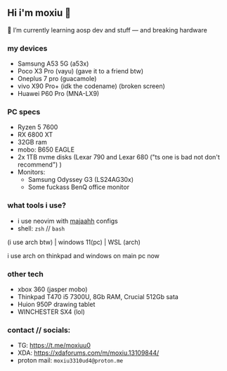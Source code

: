 ## Hi i'm moxiu 👋

🌱 I’m currently learning aosp dev and stuff — and breaking hardware

### my devices
* Samsung A53 5G (a53x)
* Poco X3 Pro (vayu) (gave it to a friend btw)
* Oneplus 7 pro (guacamole)
* vivo X90 Pro+ (idk the codename) (broken screen)
* Huawei P60 Pro (MNA-LX9)

### PC specs
* Ryzen 5 7600
* RX 6800 XT
* 32GB ram
* mobo: B650 EAGLE
* 2x 1TB nvme disks (Lexar 790 and Lexar 680 ("ts one is bad not don't recommend") )
* Monitors:
  * Samsung Odyssey G3 (LS24AG30x)
  * Some fuckass BenQ office monitor

### what tools i use?
* i use neovim with [majaahh](https://github.com/majaahh) configs
* shell: `zsh` // `bash`

(i use arch btw) | windows 11(pc) | WSL (arch)

i use arch on thinkpad and windows on main pc now

### other tech
* xbox 360 (jasper mobo)
* Thinkpad T470 i5 7300U, 8Gb RAM, Crucial 512Gb sata
* Huion 950P drawing tablet
* WINCHESTER SX4 (lol)

### contact // socials:
* TG: https://t.me/moxiuu0
* XDA: https://xdaforums.com/m/moxiu.13109844/
* proton mail: `moxiu3310ud4@proton.me`
